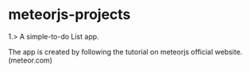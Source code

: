 # meteorjs-projects

1.> A simple-to-do List app.

The app is created by following the tutorial on meteorjs official website.(meteor.com)